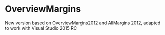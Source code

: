 # OverviewMargins
New version based on OverviewMargins2012 and AllMargins 2012, adapted to work with Visual Studio 2015 RC
